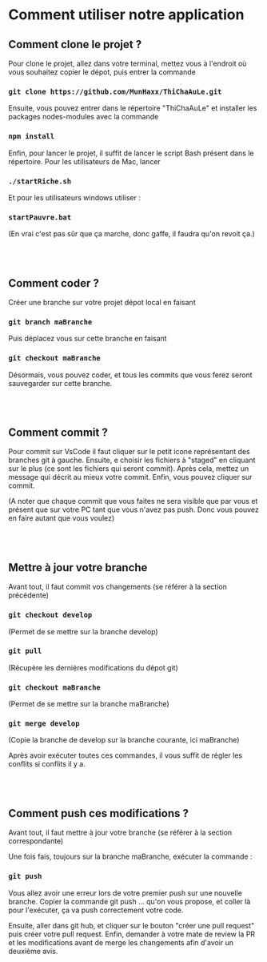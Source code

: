 # Comment utiliser notre application

## Comment clone le projet ?

Pour clone le projet, allez dans votre terminal, mettez vous à l'endroit où vous souhaitez copier le dépot, puis entrer la commande

### `git clone https://github.com/MunHaxx/ThiChaAuLe.git`

Ensuite, vous pouvez entrer dans le répertoire "ThiChaAuLe" et installer les packages nodes-modules avec la commande

### `npm install`

Enfin, pour lancer le projet, il suffit de lancer le script Bash présent dans le répertoire. Pour les utilisateurs de Mac, lancer 

### `./startRiche.sh`

Et pour les utilisateurs windows utiliser :

### `startPauvre.bat`
(En vrai c'est pas sûr que ça marche, donc gaffe, il faudra qu'on revoit ça.) 

<br><br>

## Comment coder ?
Créer une branche sur votre projet dépot local en faisant 
### `git branch maBranche`

Puis déplacez vous sur cette branche en faisant

### `git checkout maBranche`

Désormais, vous pouvez coder, et tous les commits que vous ferez seront sauvegarder sur cette branche.

<br><br>

## Comment commit ?

Pour commit sur VsCode il faut cliquer sur le petit icone représentant des branches git à gauche. Ensuite, e choisir les fichiers à "staged" en cliquant sur le plus (ce sont les fichiers qui seront commit). Après cela, mettez un message qui décrit au mieux votre commit. Enfin, vous pouvez cliquer sur commit.

(A noter que chaque commit que vous faites ne sera visible que par vous et présent que sur votre PC tant que vous n'avez pas push. Donc vous pouvez en faire autant que vous voulez)

<br><br>

## Mettre à jour votre branche
Avant tout, il faut commit vos changements (se référer à la section précédente)

### `git checkout develop`
(Permet de se mettre sur la branche develop)

### `git pull`
(Récupère les dernières modifications du dépot git)

### `git checkout maBranche`
(Permet de se mettre sur la branche maBranche)

### `git merge develop`
(Copie la branche de develop sur la branche courante, ici maBranche)

Après avoir exécuter toutes ces commandes, il vous suffit de régler les conflits si conflits il y a. 

<br><br>

## Comment push ces modifications ?

Avant tout, il faut mettre à jour votre branche (se référer à la section correspondante)
  
Une fois fais, toujours sur la branche maBranche, exécuter la commande :

### `git push`
 
Vous allez avoir une erreur lors de votre premier push sur une nouvelle branche. Copier la commande git push ... qu'on vous propose, et coller là pour l'exécuter, ça va push correctement votre code.

Ensuite, aller dans git hub, et cliquer sur le bouton "créer une pull request" puis créer votre pull request. Enfin, demander à votre mate de review la PR et les modifications avant de merge les changements afin d'avoir un deuxième avis.  
